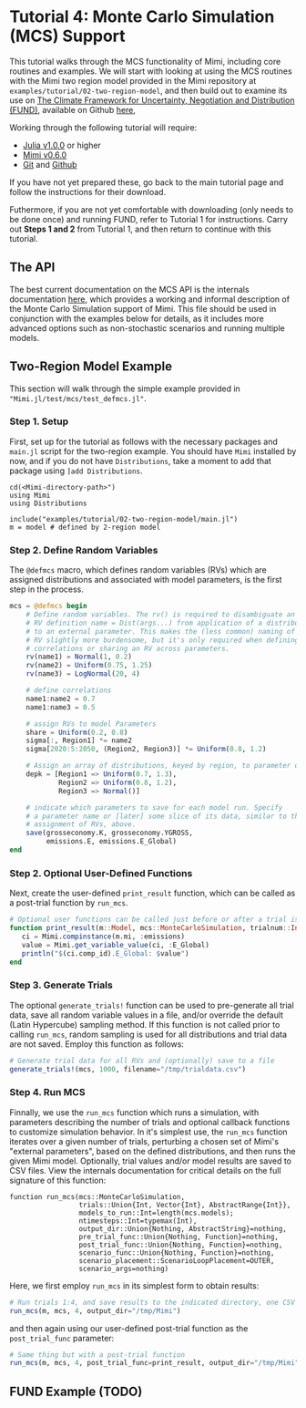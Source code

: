 # Tutorial 4: Monte Carlo Simulation (MCS) Support

This tutorial walks through the MCS functionality of Mimi, including core routines and examples.  We will start with looking at using the MCS routines with the Mimi two region model provided in the Mimi repository at `examples/tutorial/02-two-region-model`, and then build out to examine its use on [The Climate Framework for Uncertainty, Negotiation and Distribution (FUND)](http://www.fund-model.org), available on Github [here](https://github.com/fund-model/fund), 

Working through the following tutorial will require:

- [Julia v1.0.0](https://julialang.org/downloads/) or higher
- [Mimi v0.6.0](https://github.com/anthofflab/Mimi.jl) 
- [Git](https://git-scm.com/downloads) and [Github](https://github.com)

If you have not yet prepared these, go back to the main tutorial page and follow the instructions for their download.  

Futhermore, if you are not yet comfortable with downloading (only needs to be done once) and running FUND, refer to Tutorial 1 for instructions.  Carry out **Steps 1 and 2** from Tutorial 1, and then return to continue with this tutorial. 

## The API

The best current documentation on the MCS API is the internals documentation [here](https://github.com/anthofflab/Mimi.jl/blob/tutorials/docs/src/internals/montecarlo.md), which provides a working and informal description of the Monte Carlo Simulation support of Mimi. This file should be used in conjunction with the examples below for details, as it includes more advanced options such as non-stochastic scenarios and running multiple models.

## Two-Region Model Example

This section will walk through the simple example provided in `"Mimi.jl/test/mcs/test_defmcs.jl"`.

### Step 1. Setup
First, set up for the tutorial as follows with the necessary packages and `main.jl` script for the two-region example.  You should have `Mimi` installed by now, and if you do not have `Distributions`, take a moment to add that package using  `]add Distributions`.

```juila
cd(<Mimi-directory-path>")
using Mimi
using Distributions

include("examples/tutorial/02-two-region-model/main.jl")
m = model # defined by 2-region model
```

### Step 2. Define Random Variables
The `@defmcs` macro, which defines random variables (RVs) which are assigned distributions and associated with model parameters, is the first step in the process.

```julia
mcs = @defmcs begin
    # Define random variables. The rv() is required to disambiguate an
    # RV definition name = Dist(args...) from application of a distribution
    # to an external parameter. This makes the (less common) naming of an
    # RV slightly more burdensome, but it's only required when defining
    # correlations or sharing an RV across parameters.
    rv(name1) = Normal(1, 0.2)
    rv(name2) = Uniform(0.75, 1.25)
    rv(name3) = LogNormal(20, 4)

    # define correlations
    name1:name2 = 0.7
    name1:name3 = 0.5

    # assign RVs to model Parameters
    share = Uniform(0.2, 0.8)
    sigma[:, Region1] *= name2
    sigma[2020:5:2050, (Region2, Region3)] *= Uniform(0.8, 1.2)

    # Assign an array of distributions, keyed by region, to parameter depk
    depk = [Region1 => Uniform(0.7, 1.3),
            Region2 => Uniform(0.8, 1.2),
            Region3 => Normal()]

    # indicate which parameters to save for each model run. Specify
    # a parameter name or [later] some slice of its data, similar to the
    # assignment of RVs, above.
    save(grosseconomy.K, grosseconomy.YGROSS, 
         emissions.E, emissions.E_Global)
end
```

### Step 2. Optional User-Defined Functions
Next, create the user-defined `print_result` function, which can be called as a post-trial function by `run_mcs`.

 ```julia
# Optional user functions can be called just before or after a trial is run
function print_result(m::Model, mcs::MonteCarloSimulation, trialnum::Int)
    ci = Mimi.compinstance(m.mi, :emissions)
    value = Mimi.get_variable_value(ci, :E_Global)
    println("$(ci.comp_id).E_Global: $value")
end
```

### Step 3. Generate Trials

The optional `generate_trials!` function can be used to pre-generate all trial data, save all random variable values in a file, and/or override the default (Latin Hypercube) sampling method.  If this function is not called prior to calling `run_mcs`, random sampling is used for all distributions and trial data are not saved. Employ this function as follows:

```julia
# Generate trial data for all RVs and (optionally) save to a file
generate_trials!(mcs, 1000, filename="/tmp/trialdata.csv")
```

### Step 4. Run MCS

Finnally, we use the `run_mcs` function which runs a simulation, with parameters describing the number of trials and optional callback functions to customize simulation behavior. In it's simplest use, the `run_mcs` function iterates over a given number of trials, perturbing a chosen set of Mimi's "external parameters", based on the defined distributions, and then runs the given Mimi model. Optionally, trial values and/or model results are saved to CSV files.  View the internals documentation for critical details on the full signature of this function:

```
function run_mcs(mcs::MonteCarloSimulation, 
                 trials::Union{Int, Vector{Int}, AbstractRange{Int}},
                 models_to_run::Int=length(mcs.models);
                 ntimesteps::Int=typemax(Int), 
                 output_dir::Union{Nothing, AbstractString}=nothing, 
                 pre_trial_func::Union{Nothing, Function}=nothing, 
                 post_trial_func::Union{Nothing, Function}=nothing,
                 scenario_func::Union{Nothing, Function}=nothing,
                 scenario_placement::ScenarioLoopPlacement=OUTER,
                 scenario_args=nothing)
```

Here, we first employ `run_mcs` in its simplest form to obtain results:

```julia
# Run trials 1:4, and save results to the indicated directory, one CSV file per RV
run_mcs(m, mcs, 4, output_dir="/tmp/Mimi")
```

and then again using our user-defined post-trial function as the `post_trial_func` parameter:

```julia
# Same thing but with a post-trial function
run_mcs(m, mcs, 4, post_trial_func=print_result, output_dir="/tmp/Mimi")
```
## FUND Example (TODO)
